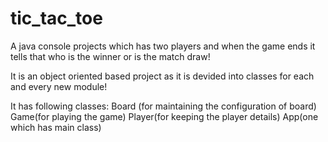 # tic_tac_toe
A java console projects which has two players and when the game ends it tells that who is the winner or is the match draw!

It is an object oriented based project as it is devided into classes for each and every new module!

It has following classes:
Board (for maintaining the configuration of board)
Game(for playing the game)
Player(for keeping the player details)
App(one which has main class)
